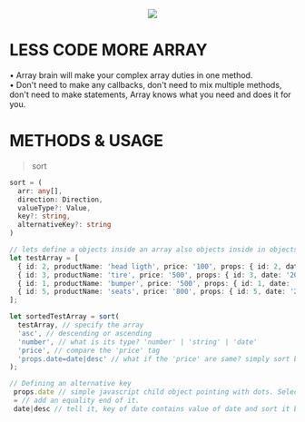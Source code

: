 <p align="center">
<img src="https://avatars1.githubusercontent.com/u/55918725?s=400&u=a4396a6bde4469bd82ab8f3a827e8df5e1fc36ca&v=4">
</p>

# LESS CODE MORE ARRAY

• Array brain will make your complex array duties in one method.  
• Don't need to make any callbacks, don't need to mix multiple methods, don't need to make statements, Array knows what you need and does it for you.

# METHODS & USAGE

> sort

```typescript
sort = (
  arr: any[],
  direction: Direction,
  valueType?: Value,
  key?: string,
  alternativeKey?: string
)

// lets define a objects inside an array also objects inside in objects
let testArray = [
  { id: 2, productName: 'head ligth', price: '100', props: { id: 2, date: '2011-11-12' } },
  { id: 3, productName: 'tire', price: '500', props: { id: 3, date: '2011-11-15' } },
  { id: 1, productName: 'bumper', price: '500', props: { id: 1, date: '2011-11-14' } },
  { id: 5, productName: 'seats', price: '800', props: { id: 5, date: '2011-11-13' } }
];

let sortedTestArray = sort(
  testArray, // specify the array
  'asc', // descending or ascending
  'number', // what is its type? 'number' | 'string' | 'date'
  'price', // compare the 'price' tag
  'props.date=date|desc' // what if the 'price' are same? simply sort based on 'date' prop, also specify 'ascending' or 'descending'
);

// Defining an alternative key
 props.date // simple javascript child object pointing with dots. Select date in props.
 = // add an equality end of it.
 date|desc // tell it, key of date contains value of date and sort it by descending.

```
